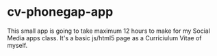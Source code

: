 cv-phonegap-app
===============

This small app is going to take maximum 12 hours to make for my Social Media apps class. It's a basic js/html5 page as a Curriciulum Vitae of myself.
